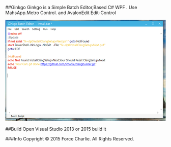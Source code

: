 ##Ginkgo
Ginkgo is a Simple Batch Editor,Based C# WPF .
Use MahsApp.Metro Control. and AvalonEdit Edit-Control


![Image](Images/UI.png)

##Build
Open Visual Studio 2013 or 2015 build it

###Info
Copyright &copy; 2015 Force Charlie. All Rights Reserved.
